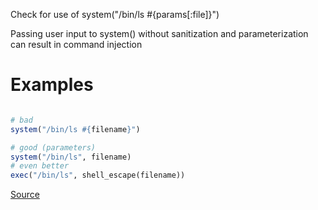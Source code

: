 
Check for use of system("/bin/ls #{params[:file]}")

Passing user input to system() without sanitization and parameterization can result in command injection

# Examples

```ruby

# bad
system("/bin/ls #{filename}")

# good (parameters)
system("/bin/ls", filename)
# even better
exec("/bin/ls", shell_escape(filename))
```

[Source](http://www.rubydoc.info/gems/rubocop/RuboCop/Cop/GitlabSecurity/SystemCommandInjection)
